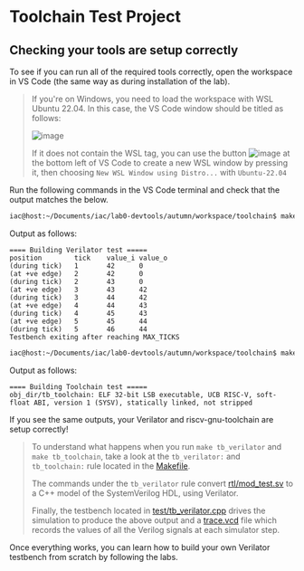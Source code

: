 # Toolchain Test Project

## Checking your tools are setup correctly

To see if you can run all of the required tools correctly, open the workspace in VS Code (the same way as during installation of the lab). 

> If you're on Windows, you need to load the workspace with WSL Ubuntu 22.04. In this case, the VS Code window should be titled as follows:
>
> ![image](https://user-images.githubusercontent.com/1413854/196061022-afe07888-2956-4c38-8702-e99b246be5cb.png)
>
> If it does not contain the WSL tag, you can use the button ![image](https://user-images.githubusercontent.com/1413854/196477312-9149e66e-3e31-4a98-bf19-f649bff29083.png) at the bottom left of VS Code to create a new WSL window by pressing it, then choosing `New WSL Window using Distro...` with `Ubuntu-22.04`



Run the following commands in the VS Code terminal and check that the output matches the below.

```bash
iac@host:~/Documents/iac/lab0-devtools/autumn/workspace/toolchain$ make tb_verilator
```
Output as follows:
```plaintext
==== Building Verilator test =====
position        tick    value_i value_o
(during tick)   1       42      0
(at +ve edge)   2       42      0
(during tick)   2       43      0
(at +ve edge)   3       43      42
(during tick)   3       44      42
(at +ve edge)   4       44      43
(during tick)   4       45      43
(at +ve edge)   5       45      44
(during tick)   5       46      44
Testbench exiting after reaching MAX_TICKS
```

```bash
iac@host:~/Documents/iac/lab0-devtools/autumn/workspace/toolchain$ make tb_toolchain
```
Output as follows:
```plaintext
==== Building Toolchain test =====
obj_dir/tb_toolchain: ELF 32-bit LSB executable, UCB RISC-V, soft-float ABI, version 1 (SYSV), statically linked, not stripped
```

If you see the same outputs, your Verilator and riscv-gnu-toolchain are setup correctly!

> To understand what happens when you run `make tb_verilator` and `make tb_toolchain`, take a look at the `tb_verilator:` and `tb_toolchain:` rule located in the [Makefile](./Makefile).
>
> The commands under the `tb_verilator` rule convert [rtl/mod_test.sv](./rtl/mod_test.sv) to a C++ model of the SystemVerilog HDL, using Verilator. 
>
> Finally, the testbench located in [test/tb_verilator.cpp](./test/tb_verilator.cpp) drives the simulation to produce the above output and a [trace.vcd](./trace.vcd) file which records the values of all the Verilog signals at each simulator step.

Once everything works, you can learn how to build your own Verilator testbench from scratch by following the labs.
